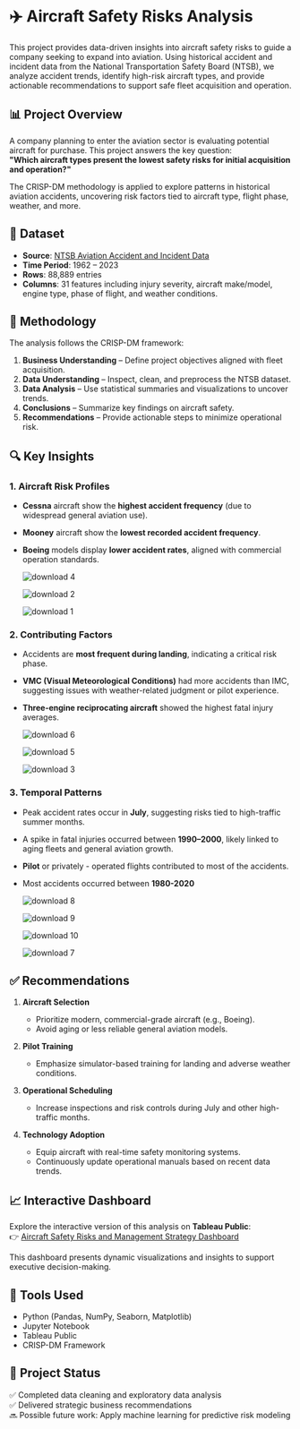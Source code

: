 # ✈️ Aircraft Safety Risks Analysis

This project provides data-driven insights into aircraft safety risks to guide a company seeking to expand into aviation. Using historical accident and incident data from the National Transportation Safety Board (NTSB), we analyze accident trends, identify high-risk aircraft types, and provide actionable recommendations to support safe fleet acquisition and operation.

## 📊 Project Overview

A company planning to enter the aviation sector is evaluating potential aircraft for purchase. This project answers the key question:  
**"Which aircraft types present the lowest safety risks for initial acquisition and operation?"**

The CRISP-DM methodology is applied to explore patterns in historical aviation accidents, uncovering risk factors tied to aircraft type, flight phase, weather, and more.

## 📁 Dataset

- **Source**: [NTSB Aviation Accident and Incident Data](https://www.ntsb.gov)
- **Time Period**: 1962 – 2023
- **Rows**: 88,889 entries  
- **Columns**: 31 features including injury severity, aircraft make/model, engine type, phase of flight, and weather conditions.

## 🧠 Methodology

The analysis follows the CRISP-DM framework:

1. **Business Understanding** – Define project objectives aligned with fleet acquisition.
2. **Data Understanding** – Inspect, clean, and preprocess the NTSB dataset.
3. **Data Analysis** – Use statistical summaries and visualizations to uncover trends.
4. **Conclusions** – Summarize key findings on aircraft safety.
5. **Recommendations** – Provide actionable steps to minimize operational risk.

## 🔍 Key Insights

### 1. **Aircraft Risk Profiles**
- **Cessna** aircraft show the **highest accident frequency** (due to widespread general aviation use).
- **Mooney** aircraft show the **lowest recorded accident frequency**.
- **Boeing** models display **lower accident rates**, aligned with commercial operation standards.

  ![download 4](https://github.com/user-attachments/assets/a8253d63-396d-424b-9e86-2caf0fc1c68f)

  ![download 2](https://github.com/user-attachments/assets/5736640e-89ed-45d2-bab3-336323a1147a)
  
  ![download 1](https://github.com/user-attachments/assets/f812f335-6327-4a0e-ab39-f54b306339db)
  
### 2. **Contributing Factors**
- Accidents are **most frequent during landing**, indicating a critical risk phase.
- **VMC (Visual Meteorological Conditions)** had more accidents than IMC, suggesting issues with weather-related judgment or pilot experience.
- **Three-engine reciprocating aircraft** showed the highest fatal injury averages.

  ![download 6](https://github.com/user-attachments/assets/99102b7e-49eb-4595-bfac-ea6c558e6a40)
  
  ![download 5](https://github.com/user-attachments/assets/2492a31a-e05a-4b0f-bd88-1d1176ac9d79)

  ![download 3](https://github.com/user-attachments/assets/66fb9f14-6a5f-46bc-a1b5-98d85af40526)

### 3. **Temporal Patterns**
- Peak accident rates occur in **July**, suggesting risks tied to high-traffic summer months.
- A spike in fatal injuries occurred between **1990–2000**, likely linked to aging fleets and general aviation growth.
- **Pilot** or privately - operated flights contributed to most of the accidents.
- Most accidents occurred between **1980-2020**

  ![download 8](https://github.com/user-attachments/assets/369d1bac-43c0-45b2-a997-7632365d13f5)
  
  ![download 9](https://github.com/user-attachments/assets/e22fa495-f61e-47dc-a8e7-b91166d29d41)

  ![download 10](https://github.com/user-attachments/assets/05085833-fcae-4c6b-b84f-91912871d4c2)

  ![download 7](https://github.com/user-attachments/assets/885f1fc2-951b-4983-bdeb-0c8dda87dcfa)

## ✅ Recommendations

1. **Aircraft Selection**
   - Prioritize modern, commercial-grade aircraft (e.g., Boeing).
   - Avoid aging or less reliable general aviation models.

2. **Pilot Training**
   - Emphasize simulator-based training for landing and adverse weather conditions.

3. **Operational Scheduling**
   - Increase inspections and risk controls during July and other high-traffic months.

4. **Technology Adoption**
   - Equip aircraft with real-time safety monitoring systems.
   - Continuously update operational manuals based on recent data trends.

## 📈 Interactive Dashboard

Explore the interactive version of this analysis on **Tableau Public**:  
👉 [Aircraft Safety Risks and Management Strategy Dashboard](https://public.tableau.com/views/AircraftSafetyRisksandManagementStrategy/Story2?:language=en-GB&:sid=&:redirect=auth&:display_count=n&:origin=viz_share_link)

This dashboard presents dynamic visualizations and insights to support executive decision-making.

## 🧰 Tools Used

- Python (Pandas, NumPy, Seaborn, Matplotlib)
- Jupyter Notebook
- Tableau Public
- CRISP-DM Framework

## 📌 Project Status

✅ Completed data cleaning and exploratory data analysis  
✅ Delivered strategic business recommendations  
🔜 Possible future work: Apply machine learning for predictive risk modeling
